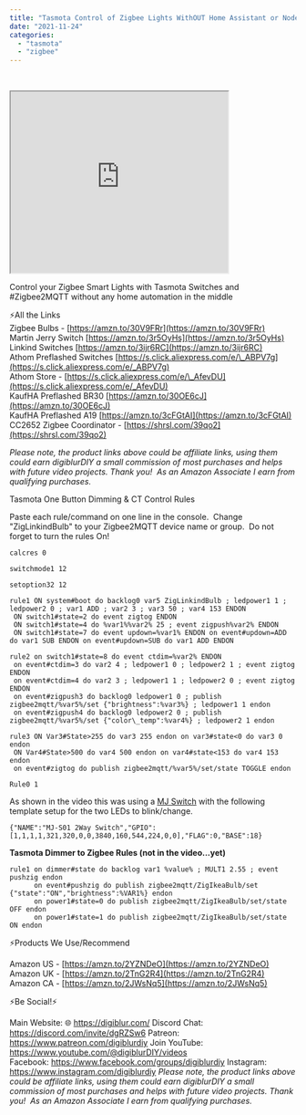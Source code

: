 ```yaml
---
title: "Tasmota Control of Zigbee Lights WithOUT Home Assistant or NodeRED"
date: "2021-11-24"
categories: 
  - "tasmota"
  - "zigbee"
---
```


   
  

<iframe allowfullscreen height="318" src="https://www.youtube.com/embed/LilhuCXYofE" width="382" youtube-src-=""></iframe>

  

  

Control your Zigbee Smart Lights with Tasmota Switches and #Zigbee2MQTT without any home automation in the middle  
  
<!--truncate-->

⚡All the Links  
Zigbee Bulbs - [https://amzn.to/30V9FRr](https://amzn.to/30V9FRr)  
Martin Jerry Switch [https://amzn.to/3r5OyHs](https://amzn.to/3r5OyHs)  
Linkind Switches [https://amzn.to/3ijr6RC](https://amzn.to/3ijr6RC)  
Athom Preflashed Switches [https://s.click.aliexpress.com/e/\_ABPV7g](https://s.click.aliexpress.com/e/_ABPV7g)  
Athom Store - [https://s.click.aliexpress.com/e/\_AfevDU](https://s.click.aliexpress.com/e/_AfevDU)  
KaufHA Preflashed BR30 [https://amzn.to/30OE6cJ](https://amzn.to/30OE6cJ)  
KaufHA Preflashed A19 [https://amzn.to/3cFGtAI](https://amzn.to/3cFGtAI)  
CC2652 Zigbee Coordinator - [https://shrsl.com/39qo2](https://shrsl.com/39qo2)  
  
_Please note, the product links above could be affiliate links, using them could earn digiblurDIY a small commission of most purchases and helps with future video projects. Thank you!  As an Amazon Associate I earn from qualifying purchases._  
  
Tasmota One Button Dimming & CT Control Rules

  

Paste each rule/command on one line in the console.  Change "ZigLinkindBulb" to your Zigbee2MQTT device name or group.  Do not forget to turn the rules On!

```
calcres 0

switchmode1 12

setoption32 12

rule1 ON system#boot do backlog0 var5 ZigLinkindBulb ; ledpower1 1 ; ledpower2 0 ; var1 ADD ; var2 3 ; var3 50 ; var4 153 ENDON
 ON switch1#state=2 do event zigtog ENDON
 ON switch1#state=4 do %var1%%var2% 25 ; event zigpush%var2% ENDON
 ON switch1#state=7 do event updown=%var1% ENDON on event#updown=ADD do var1 SUB ENDON on event#updown=SUB do var1 ADD ENDON

rule2 on switch1#state=8 do event ctdim=%var2% ENDON
 on event#ctdim=3 do var2 4 ; ledpower1 0 ; ledpower2 1 ; event zigtog ENDON
 on event#ctdim=4 do var2 3 ; ledpower1 1 ; ledpower2 0 ; event zigtog ENDON
 on event#zigpush3 do backlog0 ledpower1 0 ; publish zigbee2mqtt/%var5%/set {"brightness":%var3%} ; ledpower1 1 endon
 on event#zigpush4 do backlog0 ledpower2 0 ; publish zigbee2mqtt/%var5%/set {"color\_temp":%var4%} ; ledpower2 1 endon

rule3 ON Var3#State>255 do var3 255 endon on var3#state<0 do var3 0 endon
 ON Var4#State>500 do var4 500 endon on var4#state<153 do var4 153 endon
 on event#zigtog do publish zigbee2mqtt/%var5%/set/state TOGGLE endon

Rule0 1
``` 

As shown in the video this was using a [MJ Switch](https://amzn.to/3r5OyHs) with the following template setup for the two LEDs to blink/change.

```
{"NAME":"MJ-S01 2Way Switch","GPIO":[1,1,1,1,321,320,0,0,3840,160,544,224,0,0],"FLAG":0,"BASE":18}
```

**Tasmota Dimmer to Zigbee Rules (not in the video...yet)**

```
rule1 on dimmer#state do backlog var1 %value% ; MULT1 2.55 ; event pushzig endon
      on event#pushzig do publish zigbee2mqtt/ZigIkeaBulb/set {"state":"ON","brightness":%VAR1%} endon
      on power1#state=0 do publish zigbee2mqtt/ZigIkeaBulb/set/state OFF endon
      on power1#state=1 do publish zigbee2mqtt/ZigIkeaBulb/set/state ON endon
```

⚡Products We Use/Recommend

Amazon US - [https://amzn.to/2YZNDeO](https://amzn.to/2YZNDeO)  
Amazon UK - [https://amzn.to/2TnG2R4](https://amzn.to/2TnG2R4)  
Amazon CA - [https://amzn.to/2JWsNq5](https://amzn.to/2JWsNq5)  
  

⚡Be Social!⚡

Main Website: 🌐 https://digiblur.com/ 
Discord Chat: https://discord.com/invite/dgRZSw6 
Patreon: https://www.patreon.com/digiblurdiy 
Join YouTube: https://www.youtube.com/@digiblurDIY/videos  
Facebook: https://www.facebook.com/groups/digiblurdiy 
Instagram: https://www.instagram.com/digiblurdiy 
_Please note, the product links above could be affiliate links, using them could earn digiblurDIY a small commission of most purchases and helps with future video projects. Thank you!  As an Amazon Associate I earn from qualifying purchases._
